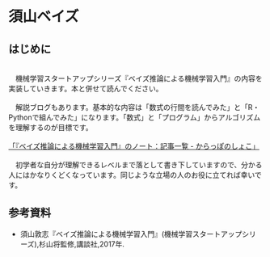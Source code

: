 # 須山ベイズ

## はじめに

\
　機械学習スタートアップシリーズ『ベイズ推論による機械学習入門』の内容を実装していきます。本と併せて読んでください。\
\
　解説ブログもあります。基本的な内容は「数式の行間を読んでみた」と「R・Pythonで組んでみた」になります。「数式」と「プログラム」からアルゴリズムを理解するのが目標です。\
\
[「『ベイズ推論による機械学習入門』のノート：記事一覧 - からっぽのしょこ」](https://www.anarchive-beta.com/entry/2020/02/29/120000)\
\
　初学者な自分が理解できるレベルまで落として書き下していますので、分かる人にはかなりくどくなっています。同じような立場の人のお役に立てれば幸いです。


## 参考資料

- 須山敦志『ベイズ推論による機械学習入門』(機械学習スタートアップシリーズ),杉山将監修,講談社,2017年.

